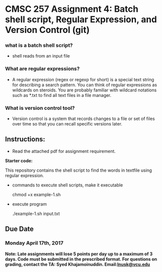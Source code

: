 
# CMSC 257 Assignment 4: Batch shell script, Regular Expression, and Version Control (git)

### what is a batch shell script?
* shell reads from an input file

### What are regular expressions?
* A regular expression (regex or regexp for short) is a special text string for describing a search pattern. You can think of regular expressions as wildcards on steroids. You are probably familiar with wildcard notations such as *.txt to find all text files in a file manager.

### What is version control tool?
 * Version control is a system that records changes to a file or set of files over time so that you can recall specific versions later.


## Instructions: 
* Read the attached pdf for assignment requirement. 

**Starter code:**

This repository contains the shell script to find the words in textfile using regular expression. 

- commands to execute shell scripts, make it executable

    chmod +x example-1.sh


- execute program

    ./example-1.sh input.txt




## Due Date
### Monday April 17th, 2017


**Note: Late assignments will lose 5 points per day up to a maximum of 3 days. Code must be submitted in
the prescribed format. For questions on grading, contact the TA: Syed Khajamoinuddin. Email:lnusk@vcu.edu**

